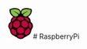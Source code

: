 ![RaspberryPi](https://github.com/ibrito/RaspberryPi/blob/master/raspberryPi_logo.png "Logo rasberry pi ")# RaspberryPi

